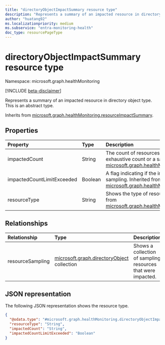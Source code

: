 ```yaml
---
title: "directoryObjectImpactSummary resource type"
description: "Represents a summary of an impacted resource in directory object type."
author: "huatang92"
ms.localizationpriority: medium
ms.subservice: "entra-monitoring-health"
doc_type: resourcePageType
---
```


# directoryObjectImpactSummary resource type

Namespace: microsoft.graph.healthMonitoring

[!INCLUDE [beta-disclaimer](../../includes/beta-disclaimer.md)]

Represents a summary of an impacted resource in directory object type.
This is an abstract type.


Inherits from [microsoft.graph.healthMonitoring.resourceImpactSummary](../resources/healthmonitoring-resourceimpactsummary.md).

## Properties
|Property|Type|Description|
|:---|:---|:---|
|impactedCount|String|The count of resources impacted. The count could be an exhaustive count or a sampling count. Inherited from [microsoft.graph.healthMonitoring.resourceImpactSummary](../resources/healthmonitoring-resourceimpactsummary.md).|
|impactedCountLimitExceeded|Boolean|A flag indicating if the impactedCount is exhaustive or a sampling. Inherited from [microsoft.graph.healthMonitoring.resourceImpactSummary](../resources/healthmonitoring-resourceimpactsummary.md).|
|resourceType|String|Shows the type of resource that was impacted. Inherited from [microsoft.graph.healthMonitoring.resourceImpactSummary](../resources/healthmonitoring-resourceimpactsummary.md).|

## Relationships
|Relationship|Type|Description|
|:---|:---|:---|
|resourceSampling|[microsoft.graph.directoryObject](../resources/directoryobject.md) collection|Shows a collection of sampling resources that were impacted.|

## JSON representation
The following JSON representation shows the resource type.
<!-- {
  "blockType": "resource",
  "@odata.type": "microsoft.graph.healthMonitoring.directoryObjectImpactSummary"
}
-->
``` json
{
  "@odata.type": "#microsoft.graph.healthMonitoring.directoryObjectImpactSummary",
  "resourceType": "String",
  "impactedCount": "String",
  "impactedCountLimitExceeded": "Boolean"
}
```

